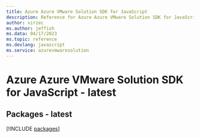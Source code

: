 ```yaml
---
title: Azure Azure VMware Solution SDK for JavaScript
description: Reference for Azure Azure VMware Solution SDK for JavaScript
author: xirzec
ms.author: jeffish
ms.data: 04/17/2023
ms.topic: reference
ms.devlang: javascript
ms.service: azurevmwaresolution
---
```

# Azure Azure VMware Solution SDK for JavaScript - latest
## Packages - latest
[!INCLUDE [packages](azure-vmware-solution-index.md)]